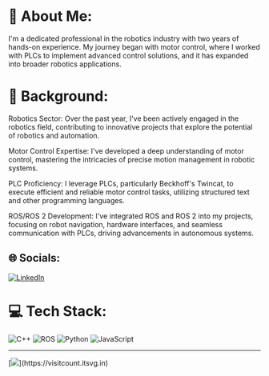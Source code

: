 # 👋 About Me:
I'm a dedicated professional in the robotics industry with two years of hands-on experience. My journey began with motor control, where I worked with PLCs to implement advanced control solutions, and it has expanded into broader robotics applications.

# 💫 Background:
Robotics Sector: Over the past year, I've been actively engaged in the robotics field, contributing to innovative projects that explore the potential of robotics and automation.

Motor Control Expertise: I've developed a deep understanding of motor control, mastering the intricacies of precise motion management in robotic systems.

PLC Proficiency: I leverage PLCs, particularly Beckhoff's Twincat, to execute efficient and reliable motor control tasks, utilizing structured text and other programming languages.

ROS/ROS 2 Development: I've integrated ROS and ROS 2 into my projects, focusing on robot navigation, hardware interfaces, and seamless communication with PLCs, driving advancements in autonomous systems.

## 🌐 Socials:
[![LinkedIn](https://img.shields.io/badge/LinkedIn-%230077B5.svg?logo=linkedin&logoColor=white)](https://linkedin.com/in/https://www.linkedin.com/in/berke-tunckal/) 

# 💻 Tech Stack:
![C++](https://img.shields.io/badge/c++-%2300599C.svg?style=for-the-badge&logo=c%2B%2B&logoColor=white) ![ROS](https://img.shields.io/badge/ros-%230A0FF9.svg?style=for-the-badge&logo=ros&logoColor=white) ![Python](https://img.shields.io/badge/python-3670A0?style=for-the-badge&logo=python&logoColor=ffdd54) ![JavaScript](https://img.shields.io/badge/javascript-%23323330.svg?style=for-the-badge&logo=javascript&logoColor=%23F7DF1E)

---
[![]([https://visitcount.itsvg.in/api?id=berketunckal&icon=0&color=1](https://www.linkedin.com/in/berke-tunckal/))](https://visitcount.itsvg.in)

<!-- Proudly created with GPRM ( https://gprm.itsvg.in ) -->
